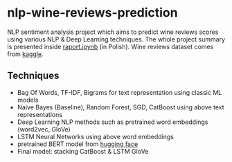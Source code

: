 # nlp-wine-reviews-prediction
NLP sentiment analysis project which aims to predict wine reviews scores using various NLP &amp; Deep Learning techniques. The whole project summary is presented inside [raport.ipynb](raport.ipynb) (in Polish). Wine reviews dataset comes from [kaggle](https://www.kaggle.com/datasets/zynicide/wine-reviews).

## Techniques

- Bag Of Words, TF-IDF, Bigrams for text representation using classic ML models
- Naive Bayes (Baseline), Random Forest, SGD, CatBoost using above text representations
- Deep Learning NLP methods such as pretrained word embeddings (word2vec, GloVe)
- LSTM Neural Networks using above word embeddings
- pretrained BERT model from [hugging face](https://github.com/huggingface)
- Final model: stacking CatBoost & LSTM GloVe
